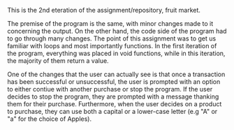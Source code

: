 This is the 2nd eteration of the assignment/repository, fruit market.

The premise of the program is the same, with minor changes made to it concerning the output. On the other hand, the code side of the program had to go through many changes.
The point of this assignment was to get us familiar with loops and most importantly functions. In the first iteration of the program, everything was placed in void functions,
while in this iteration, the majority of them return a value.

One of the changes that the user can actually see is that once a transaction has been successful or unsuccessful, the user is prompted with an option to either contiue with 
another purchase or stop the program. If the user decides to stop the program, they are prompted with a message thanking them for their purchase. Furthermore, when the user decides on
a product to purchase, they can use both a capital or a lower-case letter (e.g "A" or "a" for the choice of Apples).

